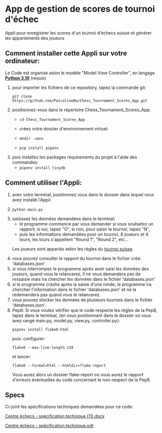 # App de gestion de scores de tournoi d'échec
Appli pour enregistrer les scores d'un tournoi d'échecs suisse et générer les appariements des joueurs

## Comment installer cette Appli sur votre ordinateur:
Le Code est organisé selon le modèle "Model View Controller", en langage **[Python 3.10](https://www.python.org/downloads/)** (requis)

<ol>
<li> pour importer les fichiers de ce repository, tapez la commande git:

`git clone https://github.com/PascalineBo/Chess_Tournament_Scores_App.git`</li>

 <li> positionnez-vous dans le répertoire Chess_Tournament_Scores_App:
    
- `cd Chess_Tournament_Scores_App` </li>
  
  <li>  créez votre dossier d'environnement virtuel:

- `mkdir .venv`
- `pip install pipenv`
</li>

  <li> puis installez les packages requirements du projet à l'aide des commandes:

- `pipenv install tinydb`
</li>
</ol> 

## Comment utiliser l'Appli:

<ol>

<li> avec votre terminal, positionnez vous dans le dossier dans lequel vous avez installé l'Appli</li>
<li>
 
 `python main.py`
 
 </li>

<li> saisissez les données demandées dans le terminal: 
 
- le programme commence par vous demander si vous souhaitez un rapport; si oui, tapez "O", si non, pour saisir le tournoi, tapez "N", 
- puis les informations demandées pour un tournoi, 8 joueurs et 4 tours; les tours s'appellent "Round 1", "Round 2", etc...

Les joueurs sont appariés selon les règles du [tournoi suisse](https://fr.wikipedia.org/wiki/Syst%C3%A8me_suisse#:~:text=Le%20principe%20du%20tournoi%20suisse,leur%20Classement%20Elo%20aux%20%C3%A9checs) .
 </li>

<li> vous pouvez consulter le rapport du tournoi dans le fichier créé: 'databases.json' </li>

<li> si vous interrompez le programme après avoir saisi les données des joueurs, quand vous le relancerez, il ne vous demandera pas de ressaisie mais ira chercher les données dans le fichier 'databases.json'
 </li>
<li> si le programme crashe après la saisie d'une ronde, le programme ira chercher l'information dans le fichier 'databases.json'
et ne la redemandera pas quand vous le relancerez.
 </li>
<li> vous pouvez stocker les données de plusieurs tournois dans le fichier 'databases.json'. </li>

<li> Pep8:
Si vous voulez vérifier que le code respecte les règles de la Pep8, tapez dans le terminal, 
(en vous positionnant dans le dossier où vous avez rangé main.py, model.py, view.py, controller.py):

`pipenv install flake8-html`

puis:
configurer:

`flake8 --max-line-length 119`

et lancer:
 
`flake8 --format=html --htmldir=flake-report`

Vous aurez alors un dossier flake-report où vous aurez le rapport d'erreurs éventuelles du code concernant le non-respect de la Pep8.
 </li>
 </ol>
 
## Specs
Ci-joint les spécifications techniques demandées pour ce code:

[Centre échecs - spécification technique (11).docx](https://github.com/MargueriteEffren/OC_Projet4/files/8660324/Centre.echecs.-.specification.technique.11.docx)


[Centre échecs - spécification technique.odt](https://github.com/MargueriteEffren/OC_Projet4/files/8660332/Centre.echecs.-.specification.technique.odt)
